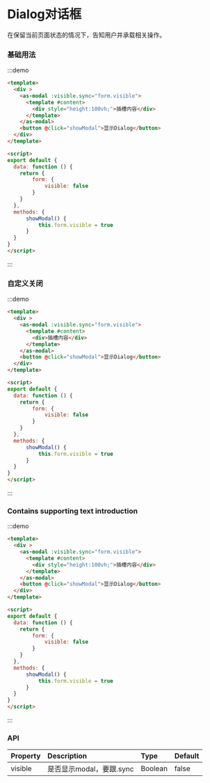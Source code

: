 
# Dialog对话框

在保留当前页面状态的情况下，告知用户并承载相关操作。

### 基础用法

:::demo

```html
<template>
  <div >
    <as-modal :visible.sync="form.visible">
      <template #content>
        <div style="height:100vh;">插槽内容</div>
      </template>
    </as-modal>
    <button @click="showModal">显示Dialog</button>
  </div>
</template>

<script>
export default {
  data: function () {
    return {
        form: {
            visible: false
        }
    }
  },
  methods: {
      showModal() {
          this.form.visible = true
      }
  }
}
</script>

```

:::

### 自定义关闭

:::demo

```html
<template>
  <div >
    <as-modal :visible.sync="form.visible">
      <template #content>
        <div>插槽内容</div>
      </template>
    </as-modal>
    <button @click="showModal">显示Dialog</button>
  </div>
</template>

<script>
export default {
  data: function () {
    return {
        form: {
            visible: false
        }
    }
  },
  methods: {
      showModal() {
          this.form.visible = true
      }
  }
}
</script>

```

:::

### Contains supporting text introduction

:::demo

```html
<template>
  <div >
    <as-modal :visible.sync="form.visible">
      <template #content>
        <div style="height:100vh;">插槽内容</div>
      </template>
    </as-modal>
    <button @click="showModal">显示Dialog</button>
  </div>
</template>

<script>
export default {
  data: function () {
    return {
        form: {
            visible: false
        }
    }
  },
  methods: {
      showModal() {
          this.form.visible = true
      }
  }
}
</script>

```

:::

### API

| Property | Description | Type | Default |
| :--- | :--- | :--- | :--- |
| visible | 是否显示modal，要跟.sync | Boolean | false |

